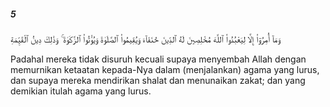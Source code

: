 ##### 5

<span class="ayah">وَمَآ أُمِرُوٓا۟ إِلَّا لِيَعْبُدُوا۟ ٱللَّهَ مُخْلِصِينَ لَهُ ٱلدِّينَ حُنَفَآءَ وَيُقِيمُوا۟ ٱلصَّلَوٰةَ وَيُؤْتُوا۟ ٱلزَّكَوٰةَ ۚ وَذَٰلِكَ دِينُ ٱلْقَيِّمَةِ</span>

<span class="ayah_translation">Padahal mereka tidak disuruh kecuali supaya menyembah Allah dengan memurnikan ketaatan kepada-Nya dalam (menjalankan) agama yang lurus, dan supaya mereka mendirikan shalat dan menunaikan zakat; dan yang demikian itulah agama yang lurus.</span>

